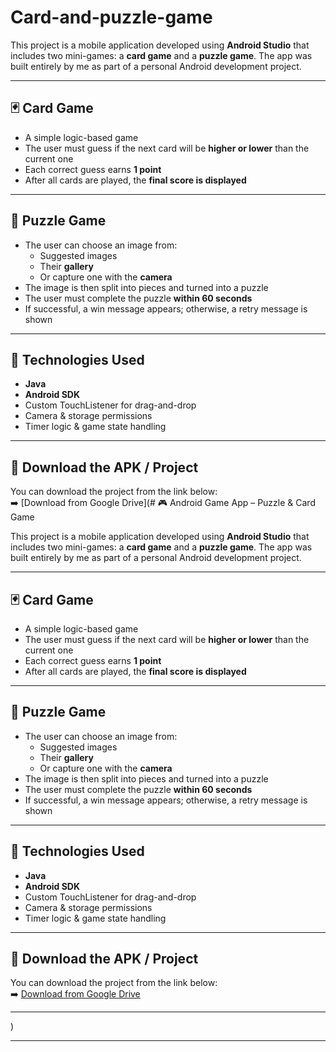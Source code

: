 # Card-and-puzzle-game

This project is a mobile application developed using **Android Studio** that includes two mini-games: a **card game** and a **puzzle game**. The app was built entirely by me as part of a personal Android development project.

---

## 🃏 Card Game

- A simple logic-based game
- The user must guess if the next card will be **higher or lower** than the current one
- Each correct guess earns **1 point**
- After all cards are played, the **final score is displayed**

---

## 🧩 Puzzle Game

- The user can choose an image from:
  - Suggested images
  - Their **gallery**
  - Or capture one with the **camera**
- The image is then split into pieces and turned into a puzzle
- The user must complete the puzzle **within 60 seconds**
- If successful, a win message appears; otherwise, a retry message is shown

---

## 📱 Technologies Used

- **Java**
- **Android SDK**
- Custom TouchListener for drag-and-drop
- Camera & storage permissions
- Timer logic & game state handling

---

## 🔗 Download the APK / Project

You can download the project from the link below:  
➡️ [Download from Google Drive](# 🎮 Android Game App – Puzzle & Card Game

This project is a mobile application developed using **Android Studio** that includes two mini-games: a **card game** and a **puzzle game**. The app was built entirely by me as part of a personal Android development project.

---

## 🃏 Card Game

- A simple logic-based game
- The user must guess if the next card will be **higher or lower** than the current one
- Each correct guess earns **1 point**
- After all cards are played, the **final score is displayed**

---

## 🧩 Puzzle Game

- The user can choose an image from:
  - Suggested images
  - Their **gallery**
  - Or capture one with the **camera**
- The image is then split into pieces and turned into a puzzle
- The user must complete the puzzle **within 60 seconds**
- If successful, a win message appears; otherwise, a retry message is shown

---

## 📱 Technologies Used

- **Java**
- **Android SDK**
- Custom TouchListener for drag-and-drop
- Camera & storage permissions
- Timer logic & game state handling

---

## 🔗 Download the APK / Project

You can download the project from the link below:  
➡️ [Download from Google Drive](https://drive.google.com/drive/folders/1C0tCP8S1wW493EupUvLPJnf4XiMhuYY2?usp=drive_link)

---
)

---
